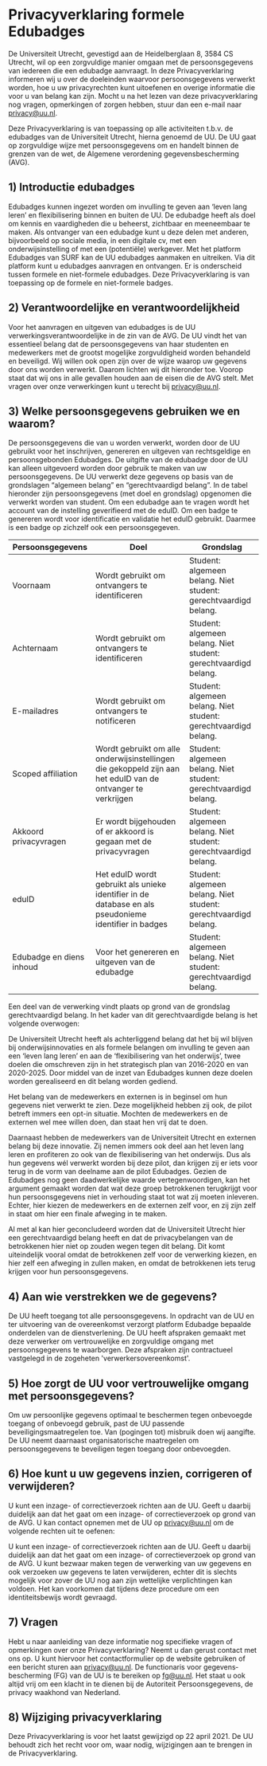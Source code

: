 # Privacyverklaring formele Edubadges

De Universiteit Utrecht, gevestigd aan de Heidelberglaan 8, 3584 CS Utrecht, wil op een zorgvuldige manier omgaan met de persoonsgegevens van iedereen die een edubadge aanvraagt. In deze Privacyverklaring informeren wij u over de doeleinden waarvoor persoonsgegevens verwerkt worden, hoe u uw privacyrechten kunt uitoefenen en overige informatie die voor u van belang kan zijn. Mocht u na het lezen van deze privacyverklaring nog vragen, opmerkingen of zorgen hebben, stuur dan een e-mail naar [privacy@uu.nl](mailto@privacy@uu.nl).

Deze Privacyverklaring is van toepassing op alle activiteiten t.b.v. de edubadges van de Universiteit Utrecht, hierna genoemd de UU. De UU gaat op zorgvuldige wijze met persoonsgegevens om en handelt binnen de grenzen van de wet, de Algemene verordening gegevensbescherming (AVG).

## 1) Introductie edubadges
Edubadges kunnen ingezet worden om invulling te geven aan ‘leven lang leren’ en flexibilisering binnen en buiten de UU. De edubadge heeft als doel om kennis en vaardigheden die u beheerst, zichtbaar en meeneembaar te maken. Als ontvanger van een edubadge kunt u deze delen met anderen, bijvoorbeeld op sociale media, in een digitale cv, met een onderwijsinstelling of met een (potentiële) werkgever. Met het platform Edubadges van SURF kan de UU edubadges aanmaken en uitreiken. Via dit platform kunt u edubadges aanvragen en ontvangen. Er is onderscheid tussen formele en niet-formele edubadges. Deze Privacyverklaring is van toepassing op de formele en niet-formele badges. 

## 2) Verantwoordelijke en verantwoordelijkheid
Voor het aanvragen en uitgeven van edubadges is de UU verwerkingsverantwoordelijke in de zin van de AVG. De UU vindt het van essentieel belang dat de persoonsgegevens van haar studenten en medewerkers met de grootst mogelijke zorgvuldigheid worden behandeld en beveiligd. Wij willen ook open zijn over de wijze waarop uw gegevens door ons worden verwerkt. Daarom lichten wij dit hieronder toe. Voorop staat dat wij ons in alle gevallen houden aan de eisen die de AVG stelt. Met vragen over onze verwerkingen kunt u terecht bij [privacy@uu.nl](mailto@privacy@uu.nl).

## 3) Welke persoonsgegevens gebruiken we en waarom?
De persoonsgegevens die van u worden verwerkt, worden door de UU gebruikt voor het inschrijven, genereren en uitgeven van rechtsgeldige en persoonsgebonden Edubadges. De uitgifte van de edubadge door de UU kan alleen uitgevoerd worden door gebruik te maken van uw persoonsgegevens. De UU verwerkt deze gegevens op basis van de grondslagen “algemeen belang” en “gerechtvaardigd belang”. In de tabel hieronder zijn persoonsgegevens (met doel en grondslag) opgenomen die verwerkt worden van student. Om een edubadge aan te vragen wordt het account van de instelling geverifieerd met de eduID. Om een badge te genereren wordt voor identificatie en validatie het eduID gebruikt. Daarmee is een badge op zichzelf ook een persoonsgegeven. 

| Persoonsgegevens | Doel | Grondslag |
| ---------------- | ---- | --------- |
| Voornaam | Wordt gebruikt om ontvangers te identificeren | Student: algemeen belang. Niet student: gerechtvaardigd belang. |
| Achternaam | Wordt gebruikt om ontvangers te identificeren | Student: algemeen belang. Niet student: gerechtvaardigd belang. |
| E-mailadres | Wordt gebruikt om ontvangers te notificeren | Student: algemeen belang. Niet student: gerechtvaardigd belang. |
| Scoped affiliation | Wordt gebruikt om alle onderwijsinstellingen die gekoppeld zijn aan het eduID van de ontvanger te verkrijgen | Student: algemeen belang. Niet student: gerechtvaardigd belang. |
| Akkoord privacyvragen| Er wordt bijgehouden of er akkoord is gegaan met de privacyvragen | Student: algemeen belang. Niet student: gerechtvaardigd belang. |
| eduID	| Het eduID wordt gebruikt als unieke identifier in de database en als pseudonieme identifier in badges | Student: algemeen belang. Niet student: gerechtvaardigd belang. |
| Edubadge en diens inhoud | Voor het genereren en uitgeven van de edubadge | Student: algemeen belang. Niet student: gerechtvaardigd belang. |

Een deel van de verwerking vindt plaats op grond van de grondslag gerechtvaardigd belang. In het kader van dit gerechtvaardigde belang is het volgende overwogen:

De Universiteit Utrecht heeft als achterliggend belang dat het bij wil blijven bij onderwijsinnovaties en als formele belangen om invulling te geven aan een ‘leven lang leren’ en aan de ‘flexibilisering van het onderwijs’, twee doelen die omschreven zijn in het strategisch plan van 2016-2020 en van 2020-2025. Door middel van de inzet van Edubadges kunnen deze doelen worden gerealiseerd en dit belang worden gediend.

Het belang van de medewerkers en externen is in beginsel om hun gegevens niet verwerkt te zien. Deze mogelijkheid hebben zij ook, de pilot betreft immers een opt-in situatie. Mochten de medewerkers en de externen wel mee willen doen, dan staat hen vrij dat te doen.

Daarnaast hebben de medewerkers van de Universiteit Utrecht en externen belang bij deze innovatie. Zij nemen immers ook deel aan het leven lang leren en profiteren zo ook van de flexibilisering van het onderwijs. Dus als hun gegevens wél verwerkt worden bij deze pilot, dan krijgen zij er iets voor terug in de vorm van deelname aan de pilot Edubadges. Gezien de Edubadges nog geen daadwerkelijke waarde vertegenwoordigen, kan het argument gemaakt worden dat wat deze groep betrokkenen terugkrijgt voor hun persoonsgegevens niet in verhouding staat tot wat zij moeten inleveren. Echter, hier kiezen de medewerkers en de externen zelf voor, en zij zijn zelf in staat om hier een finale afweging in te maken.

Al met al kan hier geconcludeerd worden dat de Universiteit Utrecht hier een gerechtvaardigd belang heeft en dat de privacybelangen van de betrokkenen hier niet op zouden wegen tegen dit belang. Dit komt uiteindelijk vooral omdat de betrokkenen zelf voor de verwerking kiezen, en hier zelf een afweging in zullen maken, en omdat de betrokkenen iets terug krijgen voor hun persoonsgegevens.

## 4) Aan wie verstrekken we de gegevens?
De UU heeft toegang tot alle persoonsgegevens. In opdracht van de UU en ter uitvoering van de overeenkomst verzorgt platform Edubadge bepaalde onderdelen van de dienstverlening. De UU heeft afspraken gemaakt met deze verwerker om vertrouwelijke en zorgvuldige omgang met persoonsgegevens te waarborgen. Deze afspraken zijn contractueel vastgelegd in de zogeheten 'verwerkersovereenkomst'.

## 5) Hoe zorgt de UU voor vertrouwelijke omgang met persoonsgegevens?
Om uw persoonlijke gegevens optimaal te beschermen tegen onbevoegde toegang of onbevoegd gebruik, past de UU passende beveiligingsmaatregelen toe. Van (pogingen tot) misbruik doen wij aangifte. De UU neemt daarnaast organisatorische maatregelen om persoonsgegevens te beveiligen tegen toegang door onbevoegden.

## 6) Hoe kunt u uw gegevens inzien, corrigeren of verwijderen?
U kunt een inzage- of correctieverzoek richten aan de UU. Geeft u daarbij duidelijk aan dat het gaat om een inzage- of correctieverzoek op grond van de AVG. U kan contact opnemen met de UU op [privacy@uu.nl](mailto@privacy@uu.nl) om de volgende rechten uit te oefenen:

U kunt een inzage- of correctieverzoek richten aan de UU. Geeft u daarbij duidelijk aan dat het gaat om een inzage- of correctieverzoek op grond van de AVG. U kunt bezwaar maken tegen de verwerking van uw gegevens en ook verzoeken uw gegevens te laten verwijderen, echter dit is slechts mogelijk voor zover de UU nog aan zijn wettelijke verplichtingen kan voldoen. Het kan voorkomen dat tijdens deze procedure om een identiteitsbewijs wordt gevraagd.

## 7) Vragen
Hebt u naar aanleiding van deze informatie nog specifieke vragen of opmerkingen over onze Privacyverklaring? Neemt u dan gerust contact met ons op. U kunt hiervoor het contactformulier op de website gebruiken of een bericht sturen aan [privacy@uu.nl](mailto@privacy@uu.nl). De functionaris voor gegevens­bescherming (FG) van de UU is te bereiken op [fg@uu.nl](mailto:fg@uu.nl). Het staat u ook altijd vrij om een klacht in te dienen bij de Autoriteit Persoonsgegevens, de privacy waakhond van Nederland.

## 8) Wijziging privacyverklaring
Deze Privacyverklaring is voor het laatst gewijzigd op 22 april 2021. De UU behoudt zich het recht voor om, waar nodig, wijzigingen aan te brengen in de Privacyverklaring.
